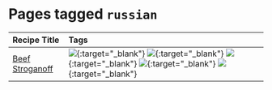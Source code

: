 # Pages tagged `russian`

|Recipe Title|Tags
|:---|:---|
|[Beef Stroganoff](../recipes/beefstroganoff.md)|[![](https://img.shields.io/badge/tag-beef-93e32e)](tags/beef.md){:target="_blank"} [![](https://img.shields.io/badge/tag-dairy-4b9e32)](tags/dairy.md){:target="_blank"} [![](https://img.shields.io/badge/tag-dinner-945e60)](tags/dinner.md){:target="_blank"} [![](https://img.shields.io/badge/tag-russian-4a7017)](tags/russian.md){:target="_blank"} [![](https://img.shields.io/badge/tag-stovetop-9bf4b7)](tags/stovetop.md){:target="_blank"}|